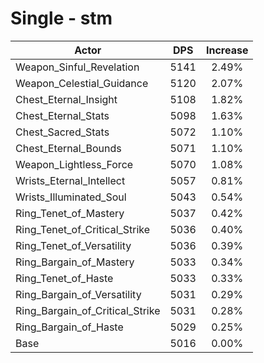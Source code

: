 # Single - stm
| Actor | DPS | Increase |
|---|:---:|:---:|
|Weapon_Sinful_Revelation|5141|2.49%|
|Weapon_Celestial_Guidance|5120|2.07%|
|Chest_Eternal_Insight|5108|1.82%|
|Chest_Eternal_Stats|5098|1.63%|
|Chest_Sacred_Stats|5072|1.10%|
|Chest_Eternal_Bounds|5071|1.10%|
|Weapon_Lightless_Force|5070|1.08%|
|Wrists_Eternal_Intellect|5057|0.81%|
|Wrists_Illuminated_Soul|5043|0.54%|
|Ring_Tenet_of_Mastery|5037|0.42%|
|Ring_Tenet_of_Critical_Strike|5036|0.40%|
|Ring_Tenet_of_Versatility|5036|0.39%|
|Ring_Bargain_of_Mastery|5033|0.34%|
|Ring_Tenet_of_Haste|5033|0.33%|
|Ring_Bargain_of_Versatility|5031|0.29%|
|Ring_Bargain_of_Critical_Strike|5031|0.28%|
|Ring_Bargain_of_Haste|5029|0.25%|
|Base|5016|0.00%|
